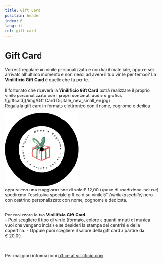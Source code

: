 ```yaml
---
title: Gift Card
position: header
index: 6
lang: it
ref: gift-card
---
```


# Gift Card

Vorresti regalare un vinile personalizzato e non hai il materiale, oppure sei arrivato all'ultimo momento e non riesci ad avere il tuo vinile per tempo?
La <b>Vinilificio Gift Card </b> è quello che fa per te.<br><br>
Il fortunato che riceverà la <b>Vinilificio Gift Card</b> potrà realizzare il proprio vinile personalizzato con i propri contenuti audio e grafici.
<br>
![giftcard](/img/Gift Card Digitale_new_small_en.jpg)
<br>
Regala la gift card in formato elettronico con il nome, cognome e dedica<br>

![giftcardvinile](/img/vinyl_gift_card_small.jpg)
<br>
oppure con una maggiorazione di sole € 12,00 (spese di spedizione incluse) spediremo l'esclusiva speciale gift card su vinile 5" <i>(vinile tascabile)</i> nero con centrino personalizzato con nome, cognome e dedicata. 



<br>
Per realizzare la tua <b>Vinilificio Gift Card</b><br>
- Puoi scegliere il tipo di vinile (formato, colore e quanti minuti di musica vuoi che vengano incisi) e se desideri la stampa dei centrini e della copertina.
- Oppure puoi scegliere il valore della gift card a partire da € 20,00.<br>

<br><br>
Per maggiori informazioni <a href="mailto:office@vinilificio.com">office at vinilificio.com</a>
